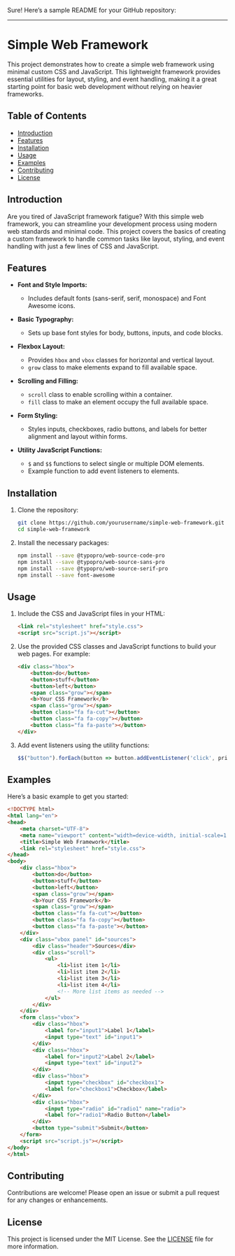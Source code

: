 Sure! Here’s a sample README for your GitHub repository:

---

# Simple Web Framework

This project demonstrates how to create a simple web framework using minimal custom CSS and JavaScript. This lightweight framework provides essential utilities for layout, styling, and event handling, making it a great starting point for basic web development without relying on heavier frameworks.

## Table of Contents
- [Introduction](#introduction)
- [Features](#features)
- [Installation](#installation)
- [Usage](#usage)
- [Examples](#examples)
- [Contributing](#contributing)
- [License](#license)

## Introduction

Are you tired of JavaScript framework fatigue? With this simple web framework, you can streamline your development process using modern web standards and minimal code. This project covers the basics of creating a custom framework to handle common tasks like layout, styling, and event handling with just a few lines of CSS and JavaScript.

## Features

- **Font and Style Imports:**
  - Includes default fonts (sans-serif, serif, monospace) and Font Awesome icons.
  
- **Basic Typography:**
  - Sets up base font styles for body, buttons, inputs, and code blocks.

- **Flexbox Layout:**
  - Provides `hbox` and `vbox` classes for horizontal and vertical layout.
  - `grow` class to make elements expand to fill available space.

- **Scrolling and Filling:**
  - `scroll` class to enable scrolling within a container.
  - `fill` class to make an element occupy the full available space.

- **Form Styling:**
  - Styles inputs, checkboxes, radio buttons, and labels for better alignment and layout within forms.

- **Utility JavaScript Functions:**
  - `$` and `$$` functions to select single or multiple DOM elements.
  - Example function to add event listeners to elements.

## Installation

1. Clone the repository:
    ```sh
    git clone https://github.com/yourusername/simple-web-framework.git
    cd simple-web-framework
    ```

2. Install the necessary packages:
    ```sh
    npm install --save @typopro/web-source-code-pro
    npm install --save @typopro/web-source-sans-pro
    npm install --save @typopro/web-source-serif-pro
    npm install --save font-awesome
    ```

## Usage

1. Include the CSS and JavaScript files in your HTML:
    ```html
    <link rel="stylesheet" href="style.css">
    <script src="script.js"></script>
    ```

2. Use the provided CSS classes and JavaScript functions to build your web pages. For example:
    ```html
    <div class="hbox">
        <button>do</button>
        <button>stuff</button>
        <button>left</button>
        <span class="grow"></span>
        <b>Your CSS Framework</b>
        <span class="grow"></span>
        <button class="fa fa-cut"></button>
        <button class="fa fa-copy"></button>
        <button class="fa fa-paste"></button>
    </div>
    ```

3. Add event listeners using the utility functions:
    ```javascript
    $$("button").forEach(button => button.addEventListener('click', printHello));
    ```

## Examples

Here’s a basic example to get you started:

```html
<!DOCTYPE html>
<html lang="en">
<head>
    <meta charset="UTF-8">
    <meta name="viewport" content="width=device-width, initial-scale=1.0">
    <title>Simple Web Framework</title>
    <link rel="stylesheet" href="style.css">
</head>
<body>
    <div class="hbox">
        <button>do</button>
        <button>stuff</button>
        <button>left</button>
        <span class="grow"></span>
        <b>Your CSS Framework</b>
        <span class="grow"></span>
        <button class="fa fa-cut"></button>
        <button class="fa fa-copy"></button>
        <button class="fa fa-paste"></button>
    </div>
    <div class="vbox panel" id="sources">
        <div class="header">Sources</div>
        <div class="scroll">
            <ul>
                <li>list item 1</li>
                <li>list item 2</li>
                <li>list item 3</li>
                <li>list item 4</li>
                <!-- More list items as needed -->
            </ul>
        </div>
    </div>
    <form class="vbox">
        <div class="hbox">
            <label for="input1">Label 1</label>
            <input type="text" id="input1">
        </div>
        <div class="hbox">
            <label for="input2">Label 2</label>
            <input type="text" id="input2">
        </div>
        <div class="hbox">
            <input type="checkbox" id="checkbox1">
            <label for="checkbox1">Checkbox</label>
        </div>
        <div class="hbox">
            <input type="radio" id="radio1" name="radio">
            <label for="radio1">Radio Button</label>
        </div>
        <button type="submit">Submit</button>
    </form>
    <script src="script.js"></script>
</body>
</html>
```

## Contributing

Contributions are welcome! Please open an issue or submit a pull request for any changes or enhancements.

## License

This project is licensed under the MIT License. See the [LICENSE](LICENSE) file for more information.
